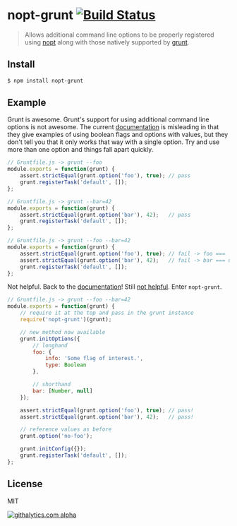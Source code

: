 # nopt-grunt [![Build Status](https://travis-ci.org/shannonmoeller/nopt-grunt.png)](https://travis-ci.org/shannonmoeller/nopt-grunt)

> Allows additional command line options to be properly registered using [nopt](https://github.com/isaacs/nopt) along with those natively supported by [grunt](http://gruntjs.org).

## Install

```sh
$ npm install nopt-grunt
```

## Example

Grunt is awesome. Grunt's support for using additional command line options is not awesome. The current [documentation](http://gruntjs.com/api/grunt.option) is misleading in that they give examples of using boolean flags and options with values, but they don't tell you that it only works that way with a single option. Try and use more than one option and things fall apart quickly.

```js
// Gruntfile.js -> grunt --foo
module.exports = function(grunt) {
    assert.strictEqual(grunt.option('foo'), true); // pass
    grunt.registerTask('default', []);
};

// Gruntfile.js -> grunt --bar=42
module.exports = function(grunt) {
    assert.strictEqual(grunt.option('bar'), 42);   // pass
    grunt.registerTask('default', []);
};

// Gruntfile.js -> grunt --foo --bar=42
module.exports = function(grunt) {
    assert.strictEqual(grunt.option('foo'), true); // fail -> foo === '--bar=42'
    assert.strictEqual(grunt.option('bar'), 42);   // fail -> bar === undefined
    grunt.registerTask('default', []);
};
```

Not helpful. Back to the [documentation](http://gruntjs.com/creating-tasks#cli-options-environment)! Still [not helpful](http://gruntjs.com/frequently-asked-questions#options).  Enter `nopt-grunt`.

```js
// Gruntfile.js -> grunt --foo --bar=42
module.exports = function(grunt) {
    // require it at the top and pass in the grunt instance
    require('nopt-grunt')(grunt);

    // new method now available
    grunt.initOptions({
        // longhand
        foo: {
            info: 'Some flag of interest.',
            type: Boolean
        },

        // shorthand
        bar: [Number, null]
    });

    assert.strictEqual(grunt.option('foo'), true); // pass!
    assert.strictEqual(grunt.option('bar'), 42);   // pass!

    // reference values as before
    grunt.option('no-foo');

    grunt.initConfig({});
    grunt.registerTask('default', []);
};
```

## License

MIT

[![githalytics.com alpha](https://cruel-carlota.pagodabox.com/ae3a06cc73fded765f8492d78c66ad30 "githalytics.com")](http://githalytics.com/shannonmoeller/handlebars-layouts)
